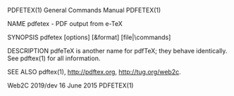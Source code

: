 PDFETEX(1)                                                                       General Commands Manual                                                                       PDFETEX(1)

NAME
       pdfetex - PDF output from e-TeX

SYNOPSIS
       pdfetex [options] [&format] [file|\commands]

DESCRIPTION
       pdfeTeX is another name for pdfTeX; they behave identically.  See pdftex(1) for all information.

SEE ALSO
       pdftex(1), http://pdftex.org, http://tug.org/web2c.

Web2C 2019/dev                                                                         16 June 2015                                                                            PDFETEX(1)
